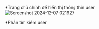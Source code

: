 *Trang chủ chính để hiển thị thông thin user
![Screenshot 2024-12-07 021927](https://github.com/user-attachments/assets/3282b160-ff3c-4f86-bfb3-33d4fa539130)

*Phần tìm kiếm user
